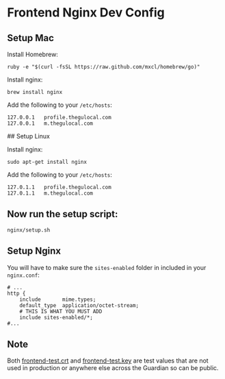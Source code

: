 # Frontend Nginx Dev Config

## Setup Mac

Install Homebrew:

    ruby -e "$(curl -fsSL https://raw.github.com/mxcl/homebrew/go)"

Install nginx:

    brew install nginx

Add the following to your ```/etc/hosts```:

    127.0.0.1   profile.thegulocal.com
    127.0.0.1   m.thegulocal.com

## Setup Linux

Install nginx:

    sudo apt-get install nginx


Add the following to your ```/etc/hosts```:

    127.0.1.1   profile.thegulocal.com
    127.0.1.1   m.thegulocal.com

## Now run the setup script:

    nginx/setup.sh

## Setup Nginx

You will have to make sure the ```sites-enabled``` folder in included in your ```nginx.conf```:
    
    # ...
    http {
        include       mime.types;
        default_type  application/octet-stream;
        # THIS IS WHAT YOU MUST ADD
        include sites-enabled/*; 
    #...

## Note

Both [frontend-test.crt](frontend-test.crt) and [frontend-test.key](frontend-test.key) are test values that are not used in production or anywhere else across the Guardian so can be public.
